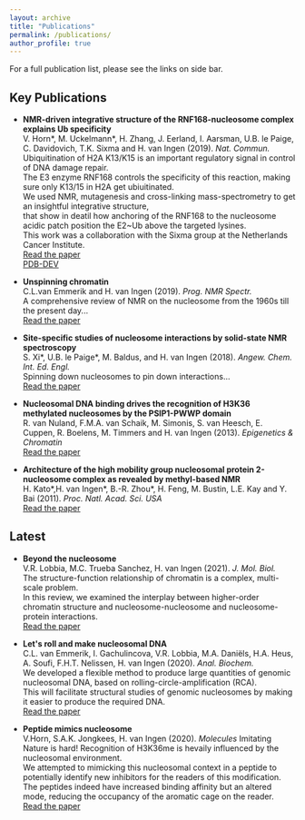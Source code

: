 ```yaml
---
layout: archive
title: "Publications"
permalink: /publications/
author_profile: true
---
```


For a full publication list, please see the links on side bar.


Key Publications
----------------

* **NMR-driven integrative structure of the RNF168-nucleosome complex explains Ub specificity**  
V. Horn\*, M. Uckelmann\*, H. Zhang, J. Eerland, I. Aarsman, U.B. le Paige, C. Davidovich, T.K. Sixma and H. van Ingen (2019). *Nat. Commun.*  
Ubiquitination of H2A K13/K15 is an important regulatory signal in control of DNA damage repair.  
The E3 enzyme RNF168 controls the specificity of this reaction, making sure only K13/15 in H2A get ubiuitinated.  
We used NMR, mutagenesis and cross-linking mass-spectrometry to get an insightful integrative structure,  
that show in deatil how anchoring of the RNF168 to the nucleosome acidic patch position the E2~Ub above the targeted lysines.  
This work was a collaboration with the Sixma group at the Netherlands Cancer Institute.  
[Read the paper](https://www.nature.com/articles/s41467-019-09756-z)  
[PDB-DEV](https://pdb-dev.wwpdb.org/solrsearch.html?query=RNF168)

* **Unspinning chromatin**  
C.L.van Emmerik and H. van Ingen (2019). *Prog. NMR Spectr.*  
A comprehensive review of NMR on the nucleosome from the 1960s till the present day...  
[Read the paper](https://www.sciencedirect.com/science/article/pii/S0079656518300621)

* **Site-specific studies of nucleosome interactions by solid-state NMR spectroscopy**  
S. Xi\*, U.B. le Paige\*, M. Baldus, and H. van Ingen (2018). *Angew. Chem. Int. Ed. Engl.*  
Spinning down nucleosomes to pin down interactions...  
[Read the paper](https://onlinelibrary.wiley.com/doi/full/10.1002/anie.201713158)  

* **Nucleosomal DNA binding drives the recognition of H3K36 methylated nucleosomes by the PSIP1-PWWP domain**  
R. van Nuland, F.M.A. van Schaik, M. Simonis, S. van Heesch, E. Cuppen, R. Boelens, M. Timmers and H. van Ingen (2013). *Epigenetics & Chromatin*  
[Read the paper](https://epigeneticsandchromatin.biomedcentral.com/articles/10.1186/1756-8935-6-12)

* **Architecture of the high mobility group nucleosomal protein 2-nucleosome complex as revealed by methyl-based NMR**  
H. Kato\*,H. van Ingen\*, B.-R. Zhou\*, H. Feng, M. Bustin, L.E. Kay and Y. Bai (2011). *Proc. Natl. Acad. Sci. USA*  
[Read the paper](https://www.pnas.org/content/108/30/12283)

Latest
-------

* **Beyond the nucleosome**  
V.R. Lobbia, M.C. Trueba Sanchez, H. van Ingen (2021). *J. Mol. Biol.*  
The structure-function relationship of chromatin is a complex, multi-scale problem.  
In this review, we examined the interplay between higher-order chromatin structure and nucleosome-nucleosome and nucleosome-protein interactions.  
[Read the paper](https://www.sciencedirect.com/science/article/pii/S0022283621000218)

* **Let's roll and make nucleosomal DNA**  
C.L. van Emmerik, I. Gachulincova, V.R. Lobbia, M.A. Daniëls, H.A. Heus, A. Soufi, F.H.T. Nelissen, H. van Ingen (2020). *Anal. Biochem.*  
We developed a flexible method to produce large quantities of genomic nucleosomal DNA, based on rolling-circle-amplification (RCA).  
This will facilitate structural studies of genomic nucleosomes by making it easier to produce the required DNA.  
[Read the paper](https://www.sciencedirect.com/science/article/pii/S0003269719307900)

* **Peptide mimics nucleosome**  
V.Horn, S.A.K. Jongkees, H. van Ingen (2020). *Molecules*
Imitating Nature is hard! Recognition of H3K36me is hevaily influenced by the nucleosomal environment.  
We attempted to mimicking this nucleosomal context in a peptide to potentially identify new inhibitors for the readers of this modification.  
The peptides indeed have increased binding affinity but an altered mode, reducing the occupancy of the aromatic cage on the reader.  
[Read the paper](https://www.mdpi.com/1420-3049/25/21/4951)




